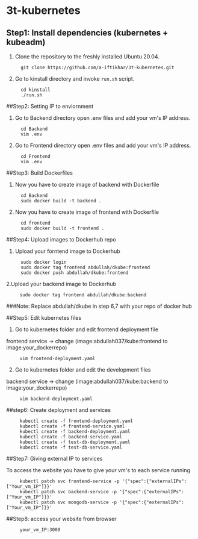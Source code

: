 # 3t-kubernetes

## Step1: Install dependencies (kubernetes + kubeadm)
1. Clone the repository to the freshly installed Ubuntu 20.04.

         git clone https://github.com/a-iftikhar/3t-kubernetes.git
     
2. Go to kinstall directory and invoke `run.sh` script.
         
         cd kinstall
         ./run.sh  

##Step2: Setting IP to enviornment 

1. Go to Backend directory open .env files and add your vm's IP address.
         
         cd Backend
         vim .env

2. Go to Frontend directory open .env files and add your vm's IP address.
         
         cd Frontend
         vim .env
         
##Step3: Build Dockerfiles

1. Now you have to create image of backend with Dockerfile
         
         cd Backend
         sudo docker build -t backend .

2. Now you have to create image of frontend with Dockerfile
         
         cd frontend
         sudo docker build -t frontend .
         
##Step4: Upload images to Dockerhub repo
         
1. Upload your forntend image to Dockerhub
         
         sudo docker login
         sudo docker tag frontend abdullah/dkube:frontend
         sudo docker push abdullah/dkube:frontend

2.Upload your backend image to Dockerhub

         sudo docker tag frontend abdullah/dkube:backend
         
###Note: Replace abdullah/dkube in step 6,7 with your repo of docker hub

##Step5: Edit kubernetes files

1. Go to kubernetes folder and edit frontend deployment file

frontend service -> change (image:abdullah037/kube:frontend to image:your_dockerrepo)
         
         vim frontend-deployment.yaml 

2. Go to kubernetes folder and edit the development files

backend service -> change (image:abdullah037/kube:backend to image:your_dockerrepo)
         
         vim backend-deployment.yaml
         
##step6: Create deployment and services 

         kubectl create -f frontend-deployment.yaml
         kubectl create -f frontend-service.yaml
         kubectl create -f backend-deployment.yaml
         kubectl create -f backend-service.yaml
         kubectl create -f test-db-deployment.yaml
         kubectl create -f test-db-service.yaml

##Step7: Giving external IP to services

To access the website you have to give your vm's to each service running
         
         kubectl patch svc frontend-service -p '{"spec":{"externalIPs":["Your_vm_IP"]}}' 
         kubectl patch svc backend-service -p '{"spec":{"externalIPs":["Your_vm_IP"]}}'
         kubectl patch svc mongodb-service -p '{"spec":{"externalIPs":["Your_vm_IP"]}}'

##Step8: access your website from browser
          
         your_vm_IP:3000












